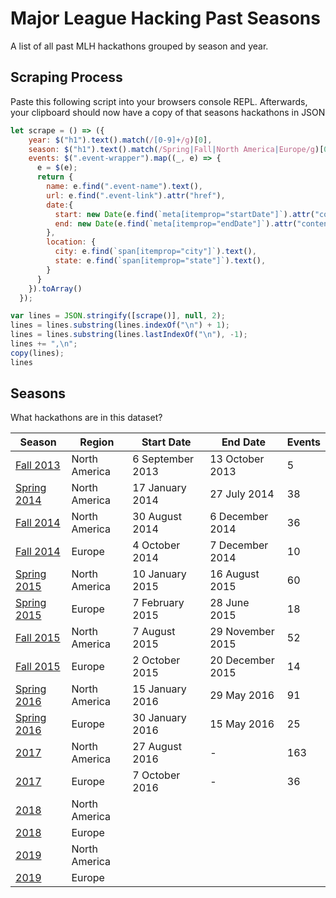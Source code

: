 # Major League Hacking Past Seasons
A list of all past MLH hackathons grouped by season and year.

## Scraping Process
Paste this following script into your browsers console REPL. Afterwards, your clipboard should now have a copy of that seasons hackathons in JSON
```javascript
let scrape = () => ({
    year: $("h1").text().match(/[0-9]+/g)[0],
    season: $("h1").text().match(/Spring|Fall|North America|Europe/g)[0],
    events: $(".event-wrapper").map((_, e) => {
      e = $(e);
      return {
        name: e.find(".event-name").text(),
        url: e.find(".event-link").attr("href"),
        date:{
          start: new Date(e.find(`meta[itemprop="startDate"]`).attr("content")),
          end: new Date(e.find(`meta[itemprop="endDate"]`).attr("content"))
        },
        location: {
          city: e.find(`span[itemprop="city"]`).text(),
          state: e.find(`span[itemprop="state"]`).text(),
        }
      }
    }).toArray()
  });

var lines = JSON.stringify([scrape()], null, 2);
lines = lines.substring(lines.indexOf("\n") + 1);
lines = lines.substring(lines.lastIndexOf("\n"), -1);
lines += ",\n";
copy(lines);
lines
```

## Seasons
What hackathons are in this dataset?  

| Season                                             | Region        | Start Date       | End Date         | Events |
|----------------------------------------------------|---------------|------------------|------------------|--------|
| [Fall 2013](https://mlh.io/seasons/f2013/events)   | North America | 6 September 2013 | 13 October 2013  | 5      |
| [Spring 2014](https://mlh.io/seasons/s2014/events) | North America | 17 January 2014  | 27 July 2014     | 38     |
| [Fall 2014](https://mlh.io/seasons/f2014/events)   | North America | 30 August 2014   | 6 December 2014  | 36     |
| [Fall 2014](https://mlh.io/seasons/f2014/events)   | Europe        | 4 October 2014   | 7 December 2014  | 10     |
| [Spring 2015](https://mlh.io/seasons/s2015/events) | North America | 10 January 2015  | 16 August 2015   | 60     |
| [Spring 2015](https://mlh.io/seasons/s2015/events) | Europe        | 7 February 2015  | 28 June 2015     | 18     |
| [Fall 2015](https://mlh.io/seasons/f2015/events)   | North America | 7 August 2015    | 29 November 2015 | 52     |
| [Fall 2015](https://mlh.io/seasons/f2015/events)   | Europe        | 2 October 2015   | 20 December 2015 | 14     |
| [Spring 2016](https://mlh.io/seasons/s2015/events) | North America | 15 January 2016  | 29 May 2016      | 91     |
| [Spring 2016](https://mlh.io/seasons/s2015/events) | Europe        | 30 January 2016  | 15 May 2016      | 25     |
| [2017](https://mlh.io/seasons/na-2017/events)      | North America | 27 August 2016   | -                | 163    |
| [2017](https://mlh.io/seasons/eu-2017/events)      | Europe        | 7 October 2016   | -                | 36     |
| [2018](https://mlh.io/seasons/na-2018/events)      | North America |                  |                  |        |
| [2018](https://mlh.io/seasons/eu-2018/events)      | Europe        |                  |                  |        |
| [2019](https://mlh.io/seasons/na-2019/events)      | North America |                  |                  |        |
| [2019](https://mlh.io/seasons/eu-2019/events)      | Europe        |                  |                  |        |
